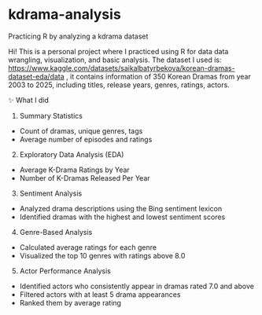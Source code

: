 # kdrama-analysis
Practicing R by analyzing a kdrama dataset

Hi! This is a personal project where I practiced using R for data data wrangling, visualization, and basic analysis. The dataset I used is: https://www.kaggle.com/datasets/saikalbatyrbekova/korean-dramas-dataset-eda/data , it contains information of 350 Korean Dramas from year 2003 to 2025, including titles, release years, genres, ratings, actors.

✨ What I did
1. Summary Statistics
  - Count of dramas, unique genres, tags
  - Average number of episodes and ratings

2. Exploratory Data Analysis (EDA)
  - Average K-Drama Ratings by Year
  - Number of K-Dramas Released Per Year

3. Sentiment Analysis
  - Analyzed drama descriptions using the Bing sentiment lexicon
  - Identified dramas with the highest and lowest sentiment scores

4. Genre-Based Analysis
  - Calculated average ratings for each genre
  - Visualized the top 10 genres with ratings above 8.0

5. Actor Performance Analysis
  - Identified actors who consistently appear in dramas rated 7.0 and above
  - Filtered actors with at least 5 drama appearances
  - Ranked them by average rating
